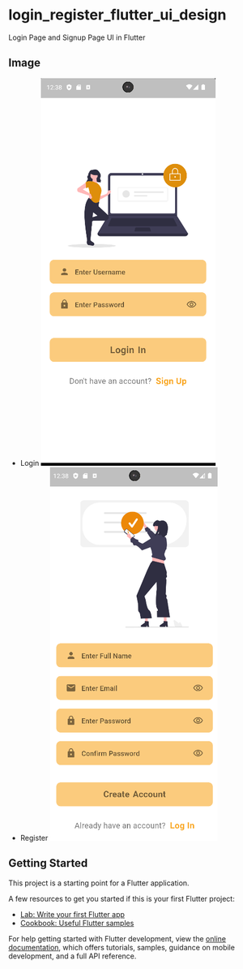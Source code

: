 # login_register_flutter_ui_design

Login Page and Signup Page UI in Flutter
## Image
- Login
  ![alt text](https://github.com/andreirosca92/Login_Register_Flutter_UI_Design/blob/master/images/login_flutter.PNG?raw=true)
- Register
  ![alt text](https://github.com/andreirosca92/Login_Register_Flutter_UI_Design/blob/master/images/signup_flutter.PNG?raw=true)

## Getting Started

This project is a starting point for a Flutter application.

A few resources to get you started if this is your first Flutter project:

- [Lab: Write your first Flutter app](https://docs.flutter.dev/get-started/codelab)
- [Cookbook: Useful Flutter samples](https://docs.flutter.dev/cookbook)

For help getting started with Flutter development, view the
[online documentation](https://docs.flutter.dev/), which offers tutorials,
samples, guidance on mobile development, and a full API reference.
